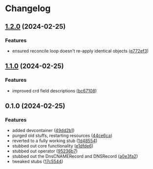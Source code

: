 # Changelog

## [1.2.0](https://github.com/robbert229/pihole-operator/compare/v1.1.0...v1.2.0) (2024-02-25)


### Features

* ensured reconcile loop doesn't re-apply identical objects ([e772ef3](https://github.com/robbert229/pihole-operator/commit/e772ef39e4cb0419a039362dd7288a2884d61c97))

## [1.1.0](https://github.com/robbert229/pihole-operator/compare/v1.0.0...v1.1.0) (2024-02-25)


### Features

* improved crd field descriptions ([bc67108](https://github.com/robbert229/pihole-operator/commit/bc67108184319e798f082d21b995a90f778fa0fa))

## 0.1.0 (2024-02-25)


### Features

* added devcontainer ([49dd2b1](https://github.com/robbert229/pihole-operator/commit/49dd2b1dd2b06d490385eb1f3f7dbd882763d6d8))
* purged old stuffs, restarting resources ([44ce6ca](https://github.com/robbert229/pihole-operator/commit/44ce6caaa5ca0e666cfc10d550f98e800518aff9))
* reverted to a fully working stub ([1d48554](https://github.com/robbert229/pihole-operator/commit/1d4855418f7535f69b6596d30a54a4ac1fe4ad18))
* stubbed out core functionality ([e1dfde6](https://github.com/robbert229/pihole-operator/commit/e1dfde600fb98e03a2f0b821b1a2a193845ca113))
* stubbed out operator ([95236b7](https://github.com/robbert229/pihole-operator/commit/95236b760dbbd3abf07095f48d2806247d52405b))
* stubbed out the DnsCNAMERecord and DNSRecord ([a0e3fa2](https://github.com/robbert229/pihole-operator/commit/a0e3fa25a210bb8944ca1e382259c5a06f41db91))
* tweaked stubs ([17c5544](https://github.com/robbert229/pihole-operator/commit/17c554431eb185e0a39f94bbcf6fe1b3e506ad8d))

